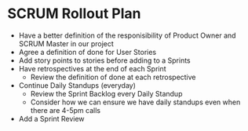 # SCRUM Rollout Plan
- Have a better definition of the responisibility of Product Owner and SCRUM Master in our project
- Agree a definition of done for User Stories
- Add story points to stories before adding to a Sprints
- Have retrospectives at the end of each Sprint
  - Review the definition of done at each retrospective
- Continue Daily Standups (everyday)
  - Review the Sprint Backlog every Daily Standup
  - Consider how we can ensure we have daily standups even when there are 4-5pm calls
- Add a Sprint Review
